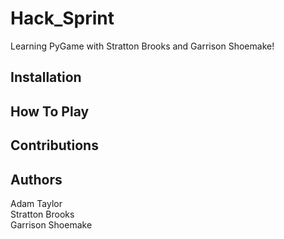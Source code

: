 # Hack_Sprint

Learning PyGame with Stratton Brooks and Garrison Shoemake!

## Installation

## How To Play

## Contributions

## Authors
Adam Taylor  
Stratton Brooks  
Garrison Shoemake  